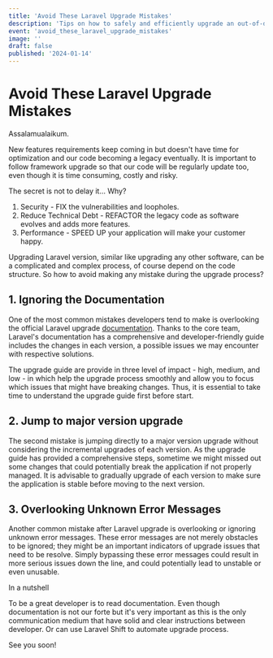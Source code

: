 ```yaml
---
title: 'Avoid These Laravel Upgrade Mistakes'
description: 'Tips on how to safely and efficiently upgrade an out-of-date Laravel app'
event: 'avoid_these_laravel_upgrade_mistakes'
image: ''
draft: false
published: '2024-01-14'
---
```


# Avoid These Laravel Upgrade Mistakes

Assalamualaikum.

New features requirements keep coming in but doesn't have time for optimization and our code becoming a legacy eventually. It is important to follow framework upgrade so that our code will be regularly update too, even though it is time consuming, costly and risky.


The secret is not to delay it... Why?


1. Security - FIX the vulnerabilities and loopholes.
2. Reduce Technical Debt - REFACTOR the legacy code as software evolves and adds more features.
3. Performance - SPEED UP your application will make your customer happy.

Upgrading Laravel version, similar like upgrading any other software, can be a complicated and complex process, of course depend on the code structure. So how to avoid making any mistake during the upgrade process?

## 1. Ignoring the Documentation

One of the most common mistakes developers tend to make is overlooking the official Laravel upgrade [documentation](https://laravel.com/docs/10.x/upgrade). Thanks to the core team, Laravel's documentation has a comprehensive and developer-friendly guide includes the changes in each version, a possible issues we may encounter with respective solutions.

The upgrade guide are provide in three level of impact - high, medium, and low - in which help the upgrade process smoothly and allow you to focus which issues that might have breaking changes. Thus, it is essential to take time to understand the upgrade guide first before start.

## 2. Jump to major version upgrade

The second mistake is jumping directly to a major version upgrade without considering the incremental upgrades of each version. As the upgrade guide has provided a comprehensive steps, sometime we might missed out some changes that could potentially break the application if not properly managed. It is advisable to gradually upgrade of each version to make sure the application is stable before moving to the next version. 

## 3. Overlooking Unknown Error Messages

Another common mistake after Laravel upgrade is overlooking or ignoring unknown error messages. These error messages are not merely obstacles to be ignored; they might be an important indicators of upgrade issues that need to be resolve. Simply bypassing these error messages could result in more serious issues down the line, and could potentially lead to unstable or even unusable.

In a nutshell

To be a great developer is to read documentation. Even though documentation is not our forte but it's very important as this is the only communication medium that have solid and clear instructions between developer. Or can use Laravel Shift to automate upgrade process.

See you soon!